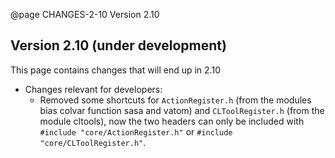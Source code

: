 @page CHANGES-2-10 Version 2.10
  
## Version 2.10 (under development)

This page contains changes that will end up in 2.10

- Changes relevant for developers:
  - Removed some shortcuts for `ActionRegister.h` (from the modules bias colvar function sasa and vatom) and `CLToolRegister.h` (from the module cltools), now the two headers can only be included with `#include "core/ActionRegister.h"` or `#include "core/CLToolRegister.h"`.